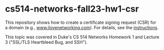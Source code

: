 # cs514-networks-fall23-hw1-csr

This repository shows how to create a certificate signing request (CSR) for a domain (e.g., www.ilovenetworking.com). For details, see the [instructions](instructions.md).

This topic was covered in Duke's CS 514 Networks Homework 1 and Lecture 3 ("SSL/TLS Heartbleed Bug, and SSH").
